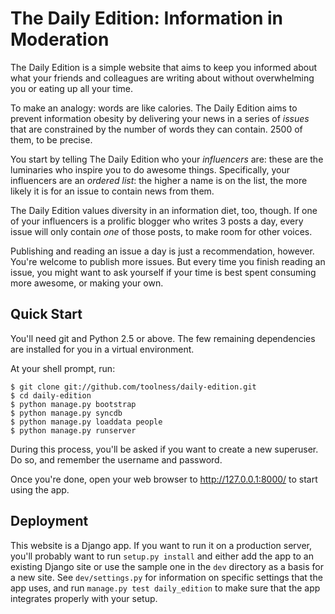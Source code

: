 # The Daily Edition: Information in Moderation

The Daily Edition is a simple website that aims to keep you informed about
what your friends and colleagues are writing about without overwhelming you or
eating up all your time.

To make an analogy: words are like calories. The Daily Edition aims to
prevent information obesity by delivering your news in a series of *issues*
that are constrained by the number of words they can contain. 2500 of them, to
be precise.

You start by telling The Daily Edition who your *influencers* are: these are
the luminaries who inspire you to do awesome things. Specifically, your
influencers are an *ordered list*: the higher a name is on the list, the more
likely it is for an issue to contain news from them.

The Daily Edition values diversity in an information diet, too, though. If one
of your influencers is a prolific blogger who writes 3 posts a day, every
issue will only contain *one* of those posts, to make room for other voices.

Publishing and reading an issue a day is just a recommendation, however.
You're welcome to publish more issues. But every time you finish reading an
issue, you might want to ask yourself if your time is best spent consuming
more awesome, or making your own.

## Quick Start

You'll need git and Python 2.5 or above. The few remaining dependencies are
installed for you in a virtual environment.

At your shell prompt, run:

    $ git clone git://github.com/toolness/daily-edition.git
    $ cd daily-edition
    $ python manage.py bootstrap
    $ python manage.py syncdb
    $ python manage.py loaddata people
    $ python manage.py runserver

During this process, you'll be asked if you want to create a new superuser. Do
so, and remember the username and password.

Once you're done, open your web browser to http://127.0.0.1:8000/ to start
using the app.

## Deployment

This website is a Django app. If you want to run it on a production server,
you'll probably want to run `setup.py install` and either add the app to an
existing Django site or use the sample one in the `dev` directory as a basis
for a new site. See `dev/settings.py` for information on specific settings
that the app uses, and run `manage.py test daily_edition` to make sure that
the app integrates properly with your setup.
